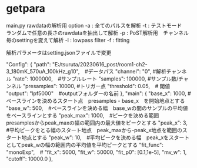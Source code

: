 # getpara

  main.py 
    rawdataの解析用
    option 
    -a : 全てのパルスを解析
    -t : テストモード　ランダムで任意の長さのrawdataを抽出して解析
    -p : PoST解析用　チャンネル毎のsettingを変えて解析
    -l : lowpass filter
    -f : fitting 

  解析パラメータはsetting.jsonファイルで変更
  
  "Config": {
        "path": "E:/tsuruta/20230616_post/room1-ch2-3_180mK_570uA_100kHz_g10",　#データパス
        "channel": "0", #解析チャンネル
        "rate": 1000000,　#サンプルレート
        "samples": 100000, #サンプル数/チャンネル
        "presamples": 10000, #トリガー点
        "threshold": 0.05,　# 閾値
        "output": "lpf5000"　#outputフォルダーの名前
    },
    "main": {
        "base_x": 1000, #ベースラインを決めるスタート点　presamples - base_x　を開始地点とする
        "base_w": 500,　#ベースラインを決める幅　base_wの間のサンプルの平均値をベースラインとする
        "peak_max": 1000,　#ピークを決める範囲　presamplesからpeak_maxの幅の範囲内の最大値をピークとする
        "peak_x": 3, #平均ピークをとる幅のスタート地点　peak_maxから-peak_x地点を範囲のスタート地点とする
        "peak_w": 10,　#平均ピークを決める幅　peak_xをスタートとしてpeak_wの幅の範囲内の平均値を平均ピークとする
        "fit_func": "monoExp",　#
        "fit_x": 5000,
        "fit_w": 50000,
        "fit_p0": [0.1,1e-5],
        "mv_w": 1,
        "cutoff": 10000.0
    },

    
   
